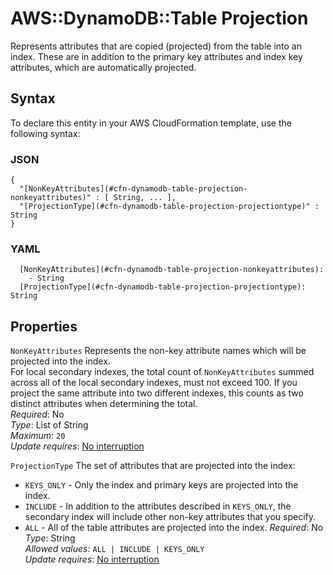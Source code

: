 # AWS::DynamoDB::Table Projection<a name="aws-properties-dynamodb-table-projection"></a>

Represents attributes that are copied \(projected\) from the table into an index\. These are in addition to the primary key attributes and index key attributes, which are automatically projected\.

## Syntax<a name="aws-properties-dynamodb-table-projection-syntax"></a>

To declare this entity in your AWS CloudFormation template, use the following syntax:

### JSON<a name="aws-properties-dynamodb-table-projection-syntax.json"></a>

```
{
  "[NonKeyAttributes](#cfn-dynamodb-table-projection-nonkeyattributes)" : [ String, ... ],
  "[ProjectionType](#cfn-dynamodb-table-projection-projectiontype)" : String
}
```

### YAML<a name="aws-properties-dynamodb-table-projection-syntax.yaml"></a>

```
  [NonKeyAttributes](#cfn-dynamodb-table-projection-nonkeyattributes):
    - String
  [ProjectionType](#cfn-dynamodb-table-projection-projectiontype): String
```

## Properties<a name="aws-properties-dynamodb-table-projection-properties"></a>

`NonKeyAttributes` <a name="cfn-dynamodb-table-projection-nonkeyattributes"></a>
Represents the non\-key attribute names which will be projected into the index\.  
For local secondary indexes, the total count of `NonKeyAttributes` summed across all of the local secondary indexes, must not exceed 100\. If you project the same attribute into two different indexes, this counts as two distinct attributes when determining the total\.  
_Required_: No  
_Type_: List of String  
_Maximum_: `20`  
_Update requires_: [No interruption](https://docs.aws.amazon.com/AWSCloudFormation/latest/UserGuide/using-cfn-updating-stacks-update-behaviors.html#update-no-interrupt)

`ProjectionType` <a name="cfn-dynamodb-table-projection-projectiontype"></a>
The set of attributes that are projected into the index:

- `KEYS_ONLY` \- Only the index and primary keys are projected into the index\.
- `INCLUDE` \- In addition to the attributes described in `KEYS_ONLY`, the secondary index will include other non\-key attributes that you specify\.
- `ALL` \- All of the table attributes are projected into the index\.
  _Required_: No  
  _Type_: String  
  _Allowed values_: `ALL | INCLUDE | KEYS_ONLY`  
  _Update requires_: [No interruption](https://docs.aws.amazon.com/AWSCloudFormation/latest/UserGuide/using-cfn-updating-stacks-update-behaviors.html#update-no-interrupt)
